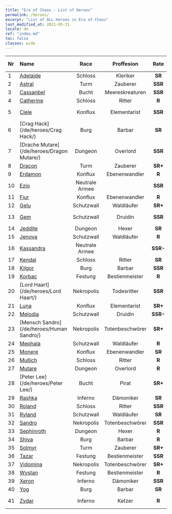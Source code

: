 ```yaml
---
title: "Era of Chaos - List of Heroes"
permalink: /heroes/
excerpt: "List of ALL Heroes in Era of Chaos"
last_modified_at: 2021-03-31
locale: de
ref: "index.md"
toc: false
classes: wide
---
```

  | Nr |    Name    |  Race   |  Proffesion   |  Rate  |    Specialty     | User Rate  | 
  |:---|:-----------|:-------:|:-------------:|:------:|:-----------------|:----:|
  | 1 | [Adelaide](/de/heroes/Adelaide/) | Schloss | Kleriker | **SR** |  Frostring | R+ |
  | 2 | [Astral](/de/heroes/Astral/) | Turm | Zauberer | **SSR** |  Magieverstärkung | SSR |
  | 3 | [Cassanbel](/de/heroes/Cassanbel/) | Bucht | Meereskreaturen | **SSR** |  Lied des Ozeans | SSR |
  | 4 | [Catherine](/de/heroes/Catherine/) | Schloss | Ritter | **R** |  Eisenkreuzritter | R |
  | 5 | [Ciele](/de/heroes/Ciele/) | Konflux | Elementarist | **SSR** |  Elementar-Resonanz | SSR |
  | 6 | [Crag Hack](/de/heroes/Crag Hack/) | Burg | Barbar | **SR** |  Offensive | R+ |
  | 7 | [Drache Mutare](/de/heroes/Dragon Mutare/) | Dungeon | Overlord | **SSR** |  Drachenerwachen | SSR |
  | 8 | [Dracon](/de/heroes/Dracon/) | Turm | Zauberer | **SR+** |  Verzauberer | R |
  | 9 | [Erdamon](/de/heroes/Erdamon/) | Konflux | Ebenenwandler | **R** |  König der Steine | R |
  | 10 | [Ezio](/de/heroes/Ezio/) | Neutrale Armee |  | **SSR** |  Bruderschaft | R+ |
  | 11 | [Fiur](/de/heroes/Fiur/) | Konflux | Ebenenwandler | **R** |  Feuerelementar | R |
  | 12 | [Gelu](/de/heroes/Gelu/) | Schutzwall | Waldläufer | **SR+** |  Meisterschütze | SR+ |
  | 13 | [Gem](/de/heroes/Gem/) | Schutzwall | Druidin | **SSR** |  Natürliche Heilung | SSR |
  | 14 | [Jeddite](/de/heroes/Jeddite/) | Dungeon | Hexer | **SR** |  Kreis des Lebens | SR |
  | 15 | [Jenova](/de/heroes/Jenova/) | Schutzwall | Waldläufer | **R** |  Einhornmaid | R |
  | 16 | [Kassandra](/de/heroes/Kassandra/) | Neutrale Armee |  | **SSR-** |  Legion Spartas | R |
  | 17 | [Kendal](/de/heroes/Kendal/) | Schloss | Ritter | **SR** |  Meister der Taktik | R |
  | 18 | [Kilgor](/de/heroes/Kilgor/) | Burg | Barbar | **SSR** |  Kriegsbehemoth | SSR |
  | 19 | [Korbac](/de/heroes/Korbac/) | Festung | Bestienmeister | **R** |  Luft voller Fliegen | R |
  | 20 | [Lord Haart](/de/heroes/Lord Haart/) | Nekropolis | Todesritter | **SSR** |  Todesritter | SR- |
  | 21 | [Luna](/de/heroes/Luna/) | Konflux | Elementarist | **SR+** |  Höllenmauer | R |
  | 22 | [Melodia](/de/heroes/Melodia/) | Schutzwall | Druidin | **SSR-** |  Großes Glück | R |
  | 23 | [Mensch Sandro](/de/heroes/Human Sandro/) | Nekropolis | Totenbeschwörer | **SR+** |  Unsterbliche Seele | SR |
  | 24 | [Mephala](/de/heroes/Mephala/) | Schutzwall | Waldläufer | **R** |  Absolute Abwehr | R |
  | 25 | [Monere](/de/heroes/Monere/) | Konflux | Ebenenwandler | **SR** |  Psy-Elementar | R |
  | 26 | [Mullich](/de/heroes/Mullich/) | Schloss | Ritter | **R** |  Sturmangriff | R+ |
  | 27 | [Mutare](/de/heroes/Mutare/) | Dungeon | Overlord | **R** |  Dungeon-Flut | R |
  | 28 | [Peter Lee](/de/heroes/Peter Lee/) | Bucht | Pirat | **SR+** |  Segel setzen | R+ |
  | 29 | [Rashka](/de/heroes/Rashka/) | Inferno | Dämoniker | **SR** |  Feuer-Lord | R |
  | 30 | [Roland](/de/heroes/Roland/) | Schloss | Ritter | **SSR** |  Erhöhte Moral | SR+ |
  | 31 | [Ryland](/de/heroes/Ryland/) | Schutzwall | Waldläufer | **SR** |  Dendroidenwache | R |
  | 32 | [Sandro](/de/heroes/Sandro/) | Nekropolis | Totenbeschwörer | **SSR** |  Dunkelheit | SSR |
  | 33 | [Sephinroth](/de/heroes/Sephinroth/) | Dungeon | Hexer | **R** |  Kristallblick | R |
  | 34 | [Shiva](/de/heroes/Shiva/) | Burg | Barbar | **R** |  Sturmbringer | R |
  | 35 | [Solmyr](/de/heroes/Solmyr/) | Turm | Zauberer | **SR+** |  Blitzstrahl-Salve | SR |
  | 36 | [Tazar](/de/heroes/Tazar/) | Festung | Bestienmeister | **SSR** |  Blutiger Zorn | SR |
  | 37 | [Vidomina](/de/heroes/Vidomina/) | Nekropolis | Totenbeschwörer | **SR+** |  Totenbeschwörer | R |
  | 38 | [Wystan](/de/heroes/Wystan/) | Festung | Bestienmeister | **R** |  Moorjäger | R |
  | 39 | [Xeron](/de/heroes/Xeron/) | Inferno | Dämoniker | **SSR** |  Erzteufel | SSR |
  | 40 | [Yog](/de/heroes/Yog/) | Burg | Barbar | **SR** |  Rasender Zyklop | SR |
  | 41 | [Zydar](/de/heroes/Zydar/) | Inferno | Ketzer | **R** |  Inferno beschwören | R |
